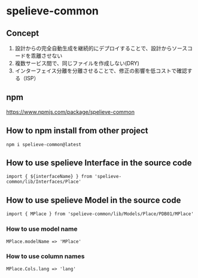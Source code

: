 # spelieve-common

## Concept
1. 設計からの完全自動生成を継続的にデプロイすることで、設計からソースコードを乖離させない
2. 複数サービス間で、同じファイルを作成しない(DRY)
3. インターフェイス分離を分離させることで、修正の影響を低コストで確認する（ISP）

## npm
https://www.npmjs.com/package/spelieve-common

## How to npm install from other project
`npm i spelieve-common@latest`

## How to use spelieve Interface in the source code
`import { ${interfaceName} } from 'spelieve-common/lib/Interfaces/Place'`

## How to use spelieve Model in the source code
`import { MPlace } from 'spelieve-common/lib/Models/Place/PDB01/MPlace'`

### How to use model name
`MPlace.modelName => 'MPlace'`

### How to use column names
`MPlace.Cols.lang => 'lang'`
